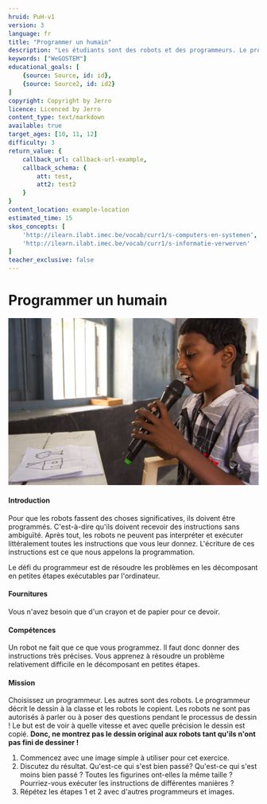 ```yaml
---
hruid: PuH-v1
version: 3
language: fr
title: "Programmer un humain"
description: "Les étudiants sont des robots et des programmeurs. Le programmeur peut-il faire copier parfaitement le dessin par les robots ?"
keywords: ["WeGOSTEM"]
educational_goals: [
    {source: Source, id: id}, 
    {source: Source2, id: id2}
]
copyright: Copyright by Jerro
licence: Licenced by Jerro
content_type: text/markdown
available: true
target_ages: [10, 11, 12]
difficulty: 3
return_value: {
    callback_url: callback-url-example,
    callback_schema: {
        att: test,
        att2: test2
    }
}
content_location: example-location
estimated_time: 15
skos_concepts: [
    'http://ilearn.ilabt.imec.be/vocab/curr1/s-computers-en-systemen', 
    'http://ilearn.ilabt.imec.be/vocab/curr1/s-informatie-verwerven'
]
teacher_exclusive: false
---
```


# Programmer un humain

![](embed/PeeMKind.jpg "Programmer un humain")

#### Introduction
Pour que les robots fassent des choses significatives, ils doivent être programmés. C'est-à-dire qu'ils doivent recevoir des instructions sans ambiguïté. Après tout, les robots ne peuvent pas interpréter et exécuter littéralement toutes les instructions que vous leur donnez. L'écriture de ces instructions est ce que nous appelons la programmation.

Le défi du programmeur est de résoudre les problèmes en les décomposant en petites étapes exécutables par l'ordinateur.

#### Fournitures
Vous n'avez besoin que d'un crayon et de papier pour ce devoir.

#### Compétences
Un robot ne fait que ce que vous programmez. Il faut donc donner des instructions très précises. Vous apprenez à résoudre un problème relativement difficile en le décomposant en petites étapes.

#### Mission
Choisissez un programmeur. Les autres sont des robots. Le programmeur décrit le dessin à la classe et les robots le copient. Les robots ne sont pas autorisés à parler ou à poser des questions pendant le processus de dessin !
Le but est de voir à quelle vitesse et avec quelle précision le dessin est copié. **Donc, ne montrez pas le dessin original aux robots tant qu'ils n'ont pas fini de dessiner !**

1. Commencez avec une image simple à utiliser pour cet exercice.
2. Discutez du résultat. Qu'est-ce qui s'est bien passé? Qu'est-ce qui s'est moins bien passé ? Toutes les figurines ont-elles la même taille ? Pourriez-vous exécuter les instructions de différentes manières ?
3. Répétez les étapes 1 et 2 avec d'autres programmeurs et images.